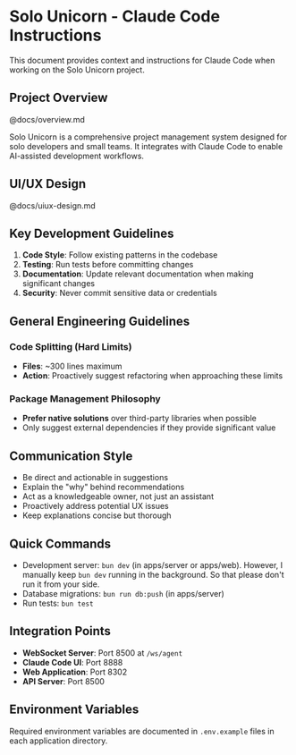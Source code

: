 # Solo Unicorn - Claude Code Instructions

This document provides context and instructions for Claude Code when working on the Solo Unicorn project.

## Project Overview

@docs/overview.md

Solo Unicorn is a comprehensive project management system designed for solo developers and small teams. It integrates with Claude Code to enable AI-assisted development workflows.

## UI/UX Design

@docs/uiux-design.md

## Key Development Guidelines

1. **Code Style**: Follow existing patterns in the codebase
2. **Testing**: Run tests before committing changes
3. **Documentation**: Update relevant documentation when making significant changes
4. **Security**: Never commit sensitive data or credentials

## General Engineering Guidelines

### Code Splitting (Hard Limits)

- **Files**: ~300 lines maximum
- **Action**: Proactively suggest refactoring when approaching these limits

### Package Management Philosophy

- **Prefer native solutions** over third-party libraries when possible
- Only suggest external dependencies if they provide significant value

## Communication Style

- Be direct and actionable in suggestions
- Explain the "why" behind recommendations
- Act as a knowledgeable owner, not just an assistant
- Proactively address potential UX issues
- Keep explanations concise but thorough

## Quick Commands

- Development server: `bun dev` (in apps/server or apps/web). However, I manually keep `bun dev` running in the background. So that please don't run it from your side.
- Database migrations: `bun run db:push` (in apps/server)
- Run tests: `bun test`

## Integration Points

- **WebSocket Server**: Port 8500 at `/ws/agent`
- **Claude Code UI**: Port 8888
- **Web Application**: Port 8302
- **API Server**: Port 8500

## Environment Variables

Required environment variables are documented in `.env.example` files in each application directory.
